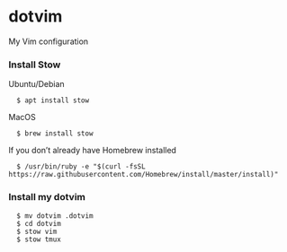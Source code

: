 # dotvim
My Vim configuration

### Install Stow

Ubuntu/Debian
```
  $ apt install stow
```

MacOS
```
  $ brew install stow
```
If you don’t already have Homebrew installed

```
  $ /usr/bin/ruby -e "$(curl -fsSL https://raw.githubusercontent.com/Homebrew/install/master/install)"
```

### Install my dotvim

```
  $ mv dotvim .dotvim
  $ cd dotvim
  $ stow vim
  $ stow tmux
```
